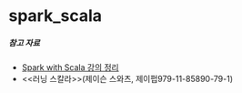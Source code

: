 # spark_scala

##### 참고 자료
- [Spark with Scala 강의 정리](https://www.udemy.com/course/apache-spark-with-scala-hands-on-with-big-data/)
- <<러닝 스칼라>>(제이슨 스와츠, 제이펍979-11-85890-79-1)
